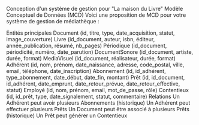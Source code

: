 Conception d'un système de gestion pour "La maison du Livre"
Modèle Conceptuel de Données (MCD)
Voici une proposition de MCD pour votre système de gestion de médiathèque :

Entités principales
Document (id, titre, type, date_acquisition, statut, image_couverture)
Livre (id_document, auteur, isbn, éditeur, année_publication, résumé, nb_pages)
Périodique (id_document, périodicité, numéro, date_parution)
DocumentSonore (id_document, artiste, durée, format)
MediaVisuel (id_document, réalisateur, durée, format)
Adhérent (id, nom, prénom, date_naissance, adresse, code_postal, ville, email, téléphone, date_inscription)
Abonnement (id, id_adhérent, type_abonnement, date_début, date_fin, montant)
Prêt (id, id_document, id_adhérent, date_emprunt, date_retour_prévue, date_retour_effective, statut)
Employé (id, nom, prénom, email, mot_de_passe, rôle)
Contentieux (id, id_prêt, type, date_signalement, statut, commentaire)
Relations
Un Adhérent peut avoir plusieurs Abonnements (historique)
Un Adhérent peut effectuer plusieurs Prêts
Un Document peut être associé à plusieurs Prêts (historique)
Un Prêt peut générer un Contentieux
